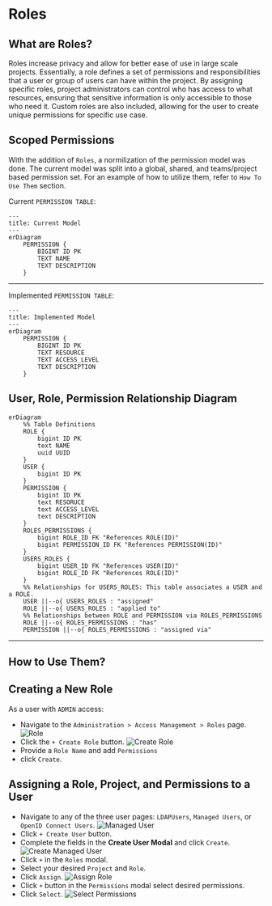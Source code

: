 # Roles

## What are Roles?

Roles increase privacy and allow for better ease of use in large scale projects. Essentially, a role defines a set of permissions and responsibilities that a user or group of users can have within the project. By assigning specific roles, project administrators can control who has access to what resources, ensuring that sensitive information is only accessible to those who need it. Custom roles are also included, allowing for the user to create unique permissions for specific use case.

## Scoped Permissions

With the addition of `Roles`, a normilization of the permission model was done. The current model was split into a global, shared, and teams/project based permission set. For an example of how to utilize them, refer to `How To Use Them` section.

Current `PERMISSION TABLE`:

```mermaid
---
title: Current Model
---
erDiagram
    PERMISSION {
        BIGINT ID PK
        TEXT NAME
        TEXT DESCRIPTION
    }
```

---

Implemented `PERMISSION TABLE`:

```mermaid
---
title: Implemented Model
---
erDiagram
    PERMISSION {
        BIGINT ID PK
        TEXT RESOURCE
        TEXT ACCESS_LEVEL
        TEXT DESCRIPTION
    }
```

## User, Role, Permission Relationship Diagram

```mermaid
erDiagram
    %% Table Definitions
    ROLE {
        bigint ID PK
        text NAME
        uuid UUID
    }
    USER {
        bigint ID PK
    }
    PERMISSION {
        bigint ID PK
        text RESORUCE
        text ACCESS_LEVEL
        text DESCRIPTION
    }
    ROLES_PERMISSIONS {
        bigint ROLE_ID FK "References ROLE(ID)"
        bigint PERMISSION_ID FK "References PERMISSION(ID)"
    }
    USERS_ROLES {
        bigint USER_ID FK "References USER(ID)"
        bigint ROLE_ID FK "References ROLE(ID)"
    }
    %% Relationships for USERS_ROLES: This table associates a USER and a ROLE.
    USER ||--o{ USERS_ROLES : "assigned"
    ROLE ||--o{ USERS_ROLES : "applied to"
    %% Relationships between ROLE and PERMISSION via ROLES_PERMISSIONS
    ROLE ||--o{ ROLES_PERMISSIONS : "has"
    PERMISSION ||--o{ ROLES_PERMISSIONS : "assigned via"
```

---

## How to Use Them?

## Creating a New Role

As a user with `ADMIN` access:

- Navigate to the `Administration > Access Management > Roles` page.
  ![Role](images/roles_page_view.png)
- Click the `+ Create Role` button.
  ![Create Role](images/create_role.png)
- Provide a `Role Name` and add `Permissions`
- click `Create`.

## Assigning a Role, Project, and Permissions to a User

- Navigate to any of the three user pages: `LDAPUsers`, `Managed Users`, or `OpenID Connect Users`.
  ![Managed User](images/managed_users_page_view.png)
- Click `+ Create User` button.
- Complete the fields in the **Create User Modal** and click `Create`.
  ![Create Managed User](images/create_managed_user.png)
- Click `+` in the `Roles` modal.
- Select your desired `Project` and `Role`.
- Click `Assign`.
  ![Assign Role](images/assign_role.png)
- Click `+` button in the `Permissions` modal select desired permissions.
- Click `Select`.
  ![Select Permissions](images/select_permissions.png)
 